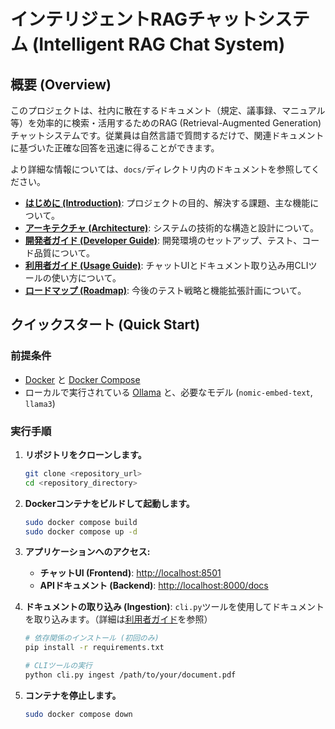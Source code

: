 # インテリジェントRAGチャットシステム (Intelligent RAG Chat System)

## 概要 (Overview)

このプロジェクトは、社内に散在するドキュメント（規定、議事録、マニュアル等）を効率的に検索・活用するためのRAG (Retrieval-Augmented Generation) チャットシステムです。従業員は自然言語で質問するだけで、関連ドキュメントに基づいた正確な回答を迅速に得ることができます。

より詳細な情報については、`docs/`ディレクトリ内のドキュメントを参照してください。

-   **[はじめに (Introduction)](./docs/introduction.md)**: プロジェクトの目的、解決する課題、主な機能について。
-   **[アーキテクチャ (Architecture)](./docs/architecture.md)**: システムの技術的な構造と設計について。
-   **[開発者ガイド (Developer Guide)](./docs/development.md)**: 開発環境のセットアップ、テスト、コード品質について。
-   **[利用者ガイド (Usage Guide)](./docs/usage.md)**: チャットUIとドキュメント取り込み用CLIツールの使い方について。
-   **[ロードマップ (Roadmap)](./docs/roadmap.md)**: 今後のテスト戦略と機能拡張計画について。

## クイックスタート (Quick Start)

### 前提条件

-   [Docker](https://www.docker.com/get-started) と [Docker Compose](https://docs.docker.com/compose/install/)
-   ローカルで実行されている [Ollama](https://ollama.com/) と、必要なモデル (`nomic-embed-text`, `llama3`)

### 実行手順

1.  **リポジトリをクローンします。**
    ```bash
    git clone <repository_url>
    cd <repository_directory>
    ```

2.  **Dockerコンテナをビルドして起動します。**
    ```bash
    sudo docker compose build
    sudo docker compose up -d
    ```

3.  **アプリケーションへのアクセス:**
    -   **チャットUI (Frontend)**: [http://localhost:8501](http://localhost:8501)
    -   **APIドキュメント (Backend)**: [http://localhost:8000/docs](http://localhost:8000/docs)

4.  **ドキュメントの取り込み (Ingestion)**:
    `cli.py`ツールを使用してドキュメントを取り込みます。（詳細は[利用者ガイド](./docs/usage.md)を参照）
    ```bash
    # 依存関係のインストール (初回のみ)
    pip install -r requirements.txt

    # CLIツールの実行
    python cli.py ingest /path/to/your/document.pdf
    ```

5.  **コンテナを停止します。**
    ```bash
    sudo docker compose down
    ```
